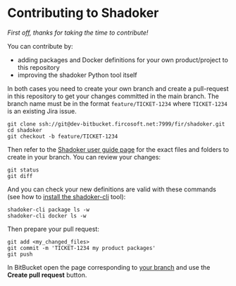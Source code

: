 # Contributing to Shadoker
*First off, thanks for taking the time to contribute!*

You can contribute by:
* adding packages and Docker definitions for your own product/project to this repository
* improving the shadoker Python tool itself 

In both cases you need to create your own branch and create a pull-request in this repository to get your changes committed in the main branch.
The branch name must be in the format `feature/TICKET-1234` where `TICKET-1234` is an existing Jira issue.
```
git clone ssh://git@dev-bitbucket.fircosoft.net:7999/fir/shadoker.git
cd shadoker
git checkout -b feature/TICKET-1234 
```
Then refer to the [Shadoker user guide page](http://confluence.fircosoft.net/display/DEVOPS/Shadoker) for the exact files and folders to create in your branch. You can review your changes:
```
git status
git diff
```
And you can check your new definitions are valid with these commands (see how to [install the shadoker-cli](README.md) tool):
```
shadoker-cli package ls -w
shadoker-cli docker ls -w
```
Then prepare your pull request:
```
git add <my_changed_files>
git commit -m 'TICKET-1234 my product packages'
git push
```
In BitBucket open the page corresponding to [your branch](http://dev-bitbucket.fircosoft.net/projects/FIR/repos/shadoker/branches) and use the **Create pull request** button.